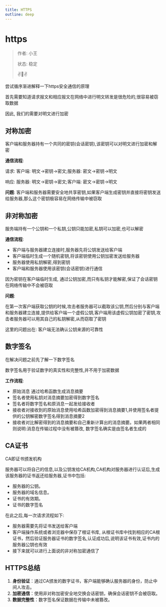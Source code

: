 ```yaml
---
title: HTTPS
outline: deep
---
```


# https
> 作者: 小王
> 
> 状态: 稳定
>
> :v::eyes::v:

尝试循序渐进解释一下https安全通信的原理

首先需要知道请求报文和相应报文在网络中进行明文转发是很危险的,很容易被窃取数据

因此, 我们的需要对明文进行加密

## 对称加密

客户端和服务器持有一个共同的密钥(会话密钥),该密钥可以对明文进行加密和解密

**通信流程**:

请求: 客户端: 明文->密钥->密文;服务器: 密文->密钥->明文 

响应: 服务器: 明文->密钥->密文;客户端: 密文->密钥->明文

**问题**: 客户端和服务器需要安全地共享密钥,如果客户端生成密钥并直接将密钥发送给服务器,那么这个密钥极容易在网络传输中被窃取





## 非对称加密

服务端持有一个公钥和一个私钥,公钥只能加密,私钥可以加密,也可以解密

**通信流程**:

- 客户端与服务器建立连接时,服务器先将公钥发送给客户端
- 客户端临时生成一个随机密钥,将该密钥使用公钥加密发送给服务器
- 服务器使用私钥解密,得到密钥
- 客户端和服务器使用该密钥(会话密钥)进行通信



因为密钥在客户端临时生成, 通过公钥加密,而只有私钥才能解密,保证了会话密钥在网络传输中不会被窃取



**问题**:

在第一次客户端获取公钥的时候,攻击者服务器可以截取该公钥,然后分别与客户端和服务器建立连接,提供给客户端一个虚假公钥,客户端用该虚假公钥加密了密钥,攻击者服务器可以用其自己的私钥解密,从而窃取了密钥

这里的问题出在: 客户端无法确认公钥来源的可靠性







## 数字签名

在解决问题之前先了解一下数字签名

数字签名用于验证数字的真实性和完整性,并不用于加密数据

**工作流程**:

- 原始消息 通过哈希函数生成消息摘要
- 签名者使用私钥对消息摘要加密得到数字签名
- 签名者将数字签名和原消息一起发给接收者
- 接收者对接收到的原始消息使用哈希函数加密得到消息摘要1,并使用签名者提供的公钥解密数字签名得到消息摘要2
- 接收者对比解密得到的消息摘要和自己重新计算出的消息摘要。如果两者相同则说明:消息在传输过程中没有被篡改, 数字签名确实是由签名者生成的



## CA证书

CA即证书颁发机构

服务器可以将自己的信息,以及公钥发给CA机构,CA机构对服务器进行认证后,生成该服务器的证书返还给服务器,证书中包括:

- 服务器的公钥。
- 服务器的域名信息。
- 证书的有效期。
- 证书的数字签名

在此之后,每一次请求流程如下:

- 服务器需要先将证书发送给客户端
- 客户端操作系统或者浏览器中保存了根证书库, 从根证书库中找到相应的CA根证书，然后验证服务器证书的数字签名,认证成功后,说明该证书有效,证书内的服务器公钥也有效
- 接下来就可以进行上面说的非对称加密通信了



## HTTPS总结

1. **身份验证**：通过CA颁发的数字证书，客户端能够确认服务器的身份，防止中间人攻击。
2. **加密通信**：使用非对称加密安全地交换会话密钥，确保会话密钥不会被窃取。
3. **数据完整性**：数字签名保证数据在传输中未被篡改。

